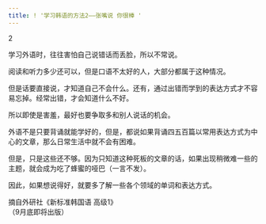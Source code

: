 ```yaml
---
title: ! '学习韩语的方法2——张嘴说 你很棒 '
---
```


<p>2 </p>



<p>  学习外语时，往往害怕自己说错话而丢脸，所以不常说。</p>



<p>  阅读和听力多少还可以，但是口语不太好的人，大部分都属于这种情况。</p>



<p>  但是话要直接说，才知道自己不会什么。还有，通过出错而学到的表达方式才不容易忘掉。经常出错，才会知道什么不好。</p>



<p>  所以即使是害羞，最好也要争取多和别人说话的机会。</p>



<p>  外语不是只要背诵就能学好的，但是，都说如果背诵四五百篇以常用表达方式为中心的文章，那么日常生活中就不会有困难。</p>



<p>  但是，只是这些还不够。因为只知道这种死板的文章的话，如果出现稍微难一些的主题，就会成为吃了蜂蜜的哑巴（一言不发）。</p>



<p>  因此，如果想说得好，就要多了解一些各个领域的单词和表达方式。</p>



<p>                   摘自外研社《新标准韩国语 高级1》<br />                      （9月底即将出版）</p>

